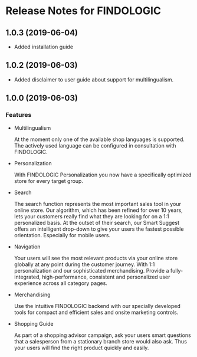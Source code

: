 # Release Notes for FINDOLOGIC

## 1.0.3 (2019-06-04)

* Added installation guide

## 1.0.2 (2019-06-03)

* Added disclaimer to user guide about support for multilingualism.

## 1.0.0 (2019-06-03)

### Features

* Multilingualism

  At the moment only one of the available shop languages is supported. The actively used language can be configured in consultation with FINDOLOGIC.

* Personalization

  With FINDOLOGIC Personalization you now have a specifically optimized store for every target group.

* Search

  The search function represents the most important sales tool in your online store. Our algorithm, which has been refined for over 10 years, lets your customers really find what they are looking for on a 1:1 personalized basis. At the outset of their search, our Smart Suggest offers an intelligent drop-down to give your users the fastest possible orientation. Especially for mobile users.

* Navigation

  Your users will see the most relevant products via your online store globally at any point during the customer journey. With 1:1 personalization and our sophisticated merchandising. Provide a fully-integrated, high-performance, consistent and personalized user experience across all category pages.

* Merchandising

  Use the intuitive FINDOLOGIC backend with our specially developed tools for compact and efficient sales and onsite marketing controls.

* Shopping Guide

  As part of a shopping advisor campaign, ask your users smart questions that a salesperson from a stationary branch store would also ask. Thus your users will find the right product quickly and easily.